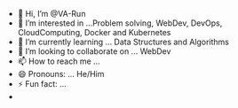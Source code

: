 - 👋 Hi, I’m @VA-Run
- 👀 I’m interested in ...Problem solving, WebDev, DevOps, CloudComputing, Docker and Kubernetes
- 🌱 I’m currently learning ... Data Structures and Algorithms
- 💞️ I’m looking to collaborate on ... WebDev
- 📫 How to reach me ... 
- 😄 Pronouns: ... He/Him
- ⚡ Fun fact: ...
- 
<!---
23Palli/23Palli is a ✨ special ✨ repository because its `README.md` (this file) appears on your GitHub profile.
You can click the Preview link to take a look at your changes.
--->
